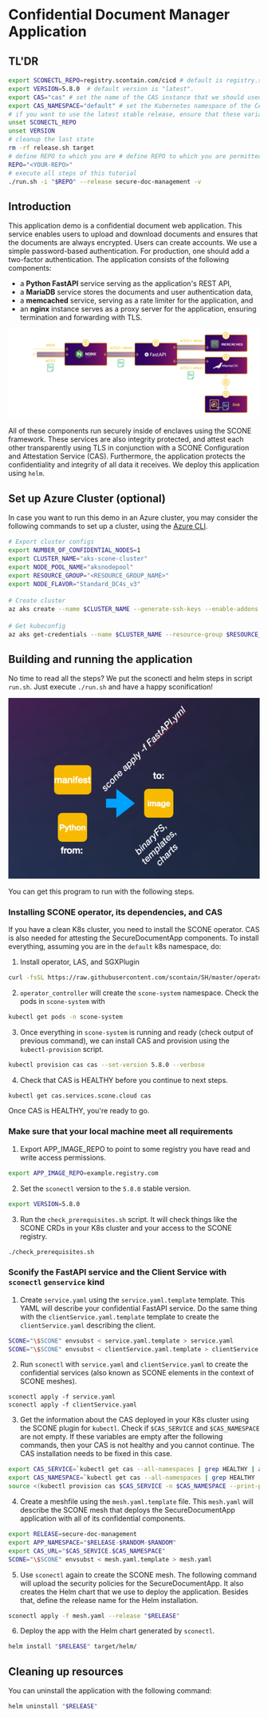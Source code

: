 # Confidential Document Manager Application

## TL'DR

```bash
export SCONECTL_REPO=registry.scontain.com/cicd # default is registry.scontain.com/sconectl
export VERSION=5.8.0  # default version is "latest".
export CAS="cas" # set the name of the CAS instance that we should used; default is "cas"
export CAS_NAMESPACE="default" # set the Kubernetes namespace of the CAS instance that we should used; default is "default"
# if you want to use the latest stable release, ensure that these variables are not set:
unset SCONECTL_REPO
unset VERSION
# cleanup the last state
rm -rf release.sh target
# define REPO to which you are # define REPO to which you are permitted to push container images
REPO="<YOUR-REPO>"
# execute all steps of this tutorial
./run.sh -i "$REPO" --release secure-doc-management -v
```

## Introduction

This application demo is a confidential document web application. This service enables users to upload and download documents and ensures that the documents are always encrypted. Users can create accounts. We use a simple password-based authentication. For production, one should add a two-factor authentication. The application  consists of the following components:

- a **Python FastAPI** service serving as the application's REST API,
- a **MariaDB** service stores the documents and user authentication data,
- a **memcached** service, serving as a rate limiter for the application, and
- an **nginx** instance serves as a proxy server for the application, ensuring termination and forwarding with TLS.

![scone mesh](architecture.png)

All of these components run securely inside of enclaves using the SCONE framework. These services are also integrity protected, and attest each other transparently using TLS in conjunction with a SCONE Configuration and Attestation Service (CAS). Furthermore, the application protects the confidentiality and integrity of all data it receives. We deploy this application using `helm`.

## Set up Azure Cluster (optional)

In case you want to run this demo in an Azure cluster, you may consider the following commands to set up a cluster, using the  [Azure CLI](https://learn.microsoft.com/pt-br/cli/azure/install-azure-cli-linux?source=recommendations&pivots=apt).

```bash
# Export cluster configs
export NUMBER_OF_CONFIDENTIAL_NODES=1
export CLUSTER_NAME="aks-scone-cluster"
export NODE_POOL_NAME="aksnodepool"
export RESOURCE_GROUP="<RESOURCE_GROUP_NAME>"
export NODE_FLAVOR="Standard_DC4s_v3"
 
# Create cluster
az aks create --name $CLUSTER_NAME --generate-ssh-keys --enable-addons confcom -c $NUMBER_OF_CONFIDENTIAL_NODES --node-vm-size $NODE_FLAVOR -g $RESOURCE_GROUP

# Get kubeconfig
az aks get-credentials --name $CLUSTER_NAME --resource-group $RESOURCE_GROUP  -f $CLUSTER_NAME
```

## Building and running the application

No time to read all the steps? We put the sconectl and helm steps in script `run.sh`. Just execute `./run.sh` and have a happy sconification!

![scone mesh](scone_gen_app_image.png)

You can get this program to run with the following steps.

### Installing SCONE operator, its dependencies, and CAS

If you have a clean K8s cluster, you need to install the SCONE operator. CAS is also needed for attesting the SecureDocumentApp components. To install everything, assuming you are in the `default` k8s namespace, do:

1. Install operator, LAS, and SGXPlugin

```bash
curl -fsSL https://raw.githubusercontent.com/scontain/SH/master/operator_controller | bash -s - --set-version 5.8.0 --plugin --reconcile --update --secret-operator --verbose --username $REGISTRY_USERNAME --access-token $REGISTRY_ACCESS_TOKEN  --email $REGISTRY_EMAIL
```

2. `operator_controller` will create the `scone-system` namespace. Check the pods in `scone-system` with

```bash
kubectl get pods -n scone-system
```

3. Once everything in `scone-system` is running and ready (check output of previous command), we can install CAS and provision using the `kubectl-provision` script.

```bash
kubectl provision cas cas --set-version 5.8.0 --verbose
```

4. Check that CAS is HEALTHY before you continue to next steps.

```bash
kubectl get cas.services.scone.cloud cas
```

Once CAS is HEALTHY, you're ready to go.

### Make sure that your local machine meet all requirements

1. Export APP_IMAGE_REPO to point to some registry you have read and write access permissions.

```bash
export APP_IMAGE_REPO=example.registry.com
```

2. Set the `sconectl` version to the `5.8.0` stable version.

```bash
export VERSION=5.8.0
```

3. Run the `check_prerequisites.sh` script. It will check things like the SCONE CRDs in your K8s cluster and your access to the SCONE registry.

```bash
./check_prerequisites.sh
```

### Sconify the FastAPI service and the Client Service with `sconectl` `genservice` kind

1. Create `service.yaml` using the `service.yaml.template` template. This YAML will describe your confidential FastAPI service. Do the same thing with the `clientService.yaml.template` template to create the `clientService.yaml` describing the client.

```bash
SCONE="\$SCONE" envsubst < service.yaml.template > service.yaml
SCONE="\$SCONE" envsubst < clientService.yaml.template > clientService.yaml
```

2. Run `sconectl` with `service.yaml` and `clientService.yaml` to create the confidential services (also known as SCONE elements in the context of SCONE meshes).

```
sconectl apply -f service.yaml
sconectl apply -f clientService.yaml
```

3. Get the information about the CAS deployed in your K8s cluster using the SCONE plugin for `kubectl`. Check if `$CAS_SERVICE` and `$CAS_NAMESPACE` are not empty. If these variables are empty after the following commands, then your CAS is not healthy and you cannot continue. The CAS installation needs to be fixed in this case.

```bash
export CAS_SERVICE=`kubectl get cas --all-namespaces | grep HEALTHY | awk '{print $2}'`
export CAS_NAMESPACE=`kubectl get cas --all-namespaces | grep HEALTHY | awk '{print $1}'`
source <(kubectl provision cas $CAS_SERVICE -n $CAS_NAMESPACE --print-public-keys)
```

4. Create a meshfile using the `mesh.yaml.template` file. This `mesh.yaml` will describe the SCONE mesh that deploys the SecureDocumentApp application with all of its confidential components.

```bash
export RELEASE=secure-doc-management
export APP_NAMESPACE="$RELEASE-$RANDOM-$RANDOM"
export CAS_URL="$CAS_SERVICE.$CAS_NAMESPACE"
SCONE="\$SCONE" envsubst < mesh.yaml.template > mesh.yaml
```

5. Use `sconectl` again to create the SCONE mesh. The following command will upload the security policies for the SecureDocumentApp. It also creates the Helm chart that we use to deploy the application. Besides that, define the release name for the Helm installation.

```bash
sconectl apply -f mesh.yaml --release "$RELEASE"
```

6. Deploy the app with the Helm chart generated by `sconectl`.

```bash
helm install "$RELEASE" target/helm/
```

## Cleaning up resources

You can uninstall the application with the following command:

```bash
helm uninstall "$RELEASE"
```